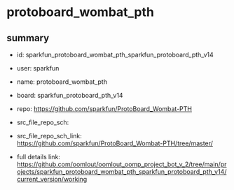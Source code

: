 # protoboard_wombat_pth
 
## summary 
* id: sparkfun_protoboard_wombat_pth_sparkfun_protoboard_pth_v14
* user: sparkfun
* name: protoboard_wombat_pth
* board: sparkfun_protoboard_pth_v14
* repo: https://github.com/sparkfun/ProtoBoard_Wombat-PTH



* src_file_repo_sch: 
* src_file_repo_sch_link: https://github.com/sparkfun/ProtoBoard_Wombat-PTH/tree/master/
* full details link: https://github.com/oomlout/oomlout_oomp_project_bot_v_2/tree/main/projects/sparkfun_protoboard_wombat_pth_sparkfun_protoboard_pth_v14/current_version/working  







